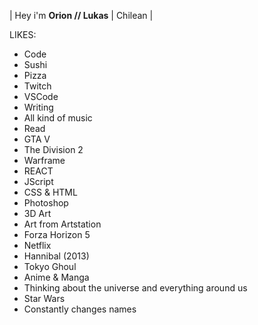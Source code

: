 | Hey i'm **Orion // Lukas** | Chilean |

LIKES:
- Code
- Sushi
- Pizza
- Twitch
- VSCode
- Writing
- All kind of music
- Read
- GTA V
- The Division 2
- Warframe
- REACT
- JScript
- CSS & HTML
- Photoshop
- 3D Art
- Art from Artstation
- Forza Horizon 5
- Netflix
- Hannibal (2013)
- Tokyo Ghoul
- Anime & Manga
- Thinking about the universe and everything around us
- Star Wars
- Constantly changes names
	
	
	
	
